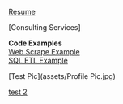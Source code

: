 [Resume]()  

[Consulting Services]

**Code Examples**  
[Web Scrape Example](https://htmlpreview.github.io/?https://raw.githubusercontent.com/dlagit2quit/portfolio/refs/heads/main/docs/web_scrape_r.html)  
[SQL ETL Example](https://htmlpreview.github.io/?https://raw.githubusercontent.com/dlagit2quit/portfolio/refs/heads/main/docs/sql_extraction.html)
 

[Test Pic](assets/Profile Pic.jpg)

[test 2](https://github.com/dlagit2quit/portfolio/blob/536161d1693d4b846d9147924eeace62a1a7f966/assets/Profile%20Pic.jpg)
